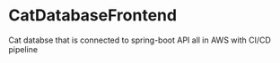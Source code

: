 # CatDatabaseFrontend
Cat databse that is connected to spring-boot API all in AWS with CI/CD pipeline
